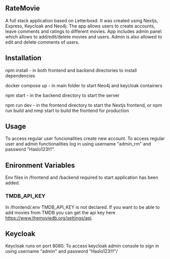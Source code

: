 ## RateMovie

A full stack application based on Letterboxd. It was created using Nextjs, Express, Keycloak and Neo4j. The app allows users to create accounts, leave comments and ratings to different movies.
App includes admin panel which allows to add/edit/delete movies and users. Admin is also allowed to edit and delete comments of users.

## Installation

npm install - in both frontend and backend directories to install dependencies

docker compose up - in main folder to start Neo4j and keycloak containers

npm start - in the backend directory to start the server

npm run dev - in the frontend directory to start the Nextjs frontend, or npm run build and nmp start to build the frontend for production

## Usage

To access regular user funcionalities create new account.
To access regular user and admin functionalities log in using username "admin_rm" and password "Haslo123!!!".

## Enironment Variables

Env files in /frontend and /backend required to start application has been added.

### TMDB_API_KEY

In /frontend/.env TMDB_API_KEY is not declared. If you want to be able to add movies from TMDB you can get the api key here https://www.themoviedb.org/settings/api.

## Keycloak
Keycloak runs on port 8080. To access keycloak admin console to sign in using username "admin" and password "Haslo123!!!"/
